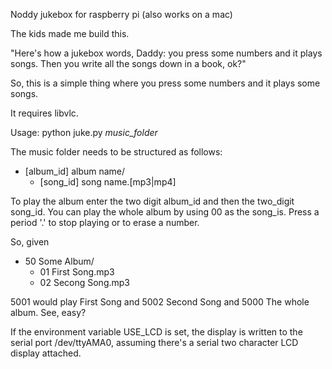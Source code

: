 Noddy jukebox for raspberry pi (also works on a mac)

The kids made me build this. 

"Here's how a jukebox words, Daddy: you press some numbers and it plays songs. Then you write all the songs down in a book, ok?" 

So, this is a simple thing where you press some numbers and it plays some songs.

It requires libvlc.

Usage: python juke.py _music_folder_

The music folder needs to be structured as follows:
   + [album_id] album name/
       + [song_id] song name.[mp3|mp4]

To play the album enter the two digit album_id and then the two_digit song_id. You can play the whole album by using 00 as the song_is. Press a period '.' to stop playing or to erase a number.

So, given 

   + 50 Some Album/
      + 01 First Song.mp3
      + 02 Secong Song.mp3

5001 would play First Song and 5002 Second Song and 5000 The whole album. See, easy?

If the environment variable USE_LCD is set, the display is written to the serial port /dev/ttyAMA0, assuming there's a serial two character LCD display attached.
